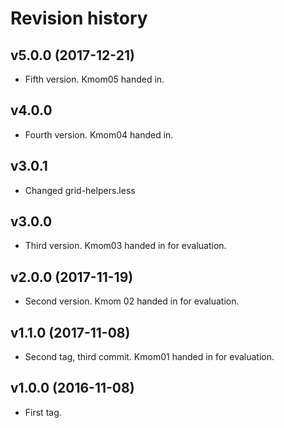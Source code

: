 Revision history
===============================

v5.0.0 (2017-12-21)
--------------------------------------

* Fifth version. Kmom05 handed in.

v4.0.0
--------------------------------------

* Fourth version. Kmom04 handed in.

v3.0.1
--------------------------------------

* Changed grid-helpers.less


v3.0.0
--------------------------------------

* Third version. Kmom03 handed in for evaluation.


v2.0.0 (2017-11-19)
--------------------------------------

* Second version. Kmom 02 handed in for evaluation.


v1.1.0 (2017-11-08)
---------------------------------------

* Second tag, third commit. Kmom01 handed in for evaluation.


v1.0.0 (2016-11-08)
---------------------------------------

* First tag.
